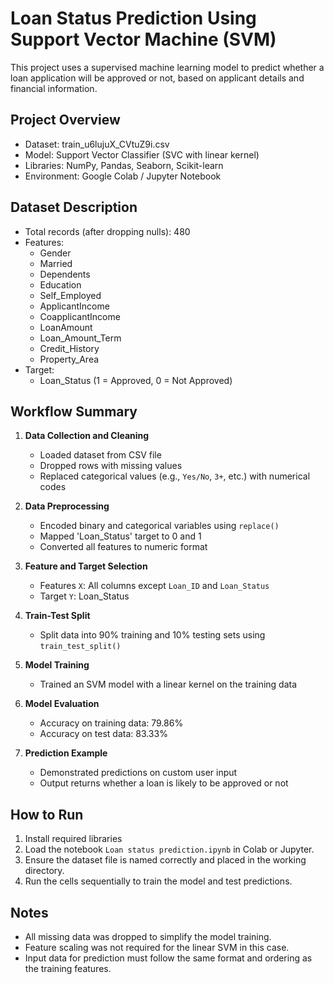 # Loan Status Prediction Using Support Vector Machine (SVM)

This project uses a supervised machine learning model to predict whether a loan application will be approved or not, based on applicant details and financial information.

## Project Overview

- Dataset: train_u6lujuX_CVtuZ9i.csv
- Model: Support Vector Classifier (SVC with linear kernel)
- Libraries: NumPy, Pandas, Seaborn, Scikit-learn
- Environment: Google Colab / Jupyter Notebook

## Dataset Description

- Total records (after dropping nulls): 480
- Features:
  - Gender
  - Married
  - Dependents
  - Education
  - Self_Employed
  - ApplicantIncome
  - CoapplicantIncome
  - LoanAmount
  - Loan_Amount_Term
  - Credit_History
  - Property_Area
- Target:
  - Loan_Status (1 = Approved, 0 = Not Approved)

## Workflow Summary

1. **Data Collection and Cleaning**
   - Loaded dataset from CSV file
   - Dropped rows with missing values
   - Replaced categorical values (e.g., `Yes/No`, `3+`, etc.) with numerical codes

2. **Data Preprocessing**
   - Encoded binary and categorical variables using `replace()`
   - Mapped 'Loan_Status' target to 0 and 1
   - Converted all features to numeric format

3. **Feature and Target Selection**
   - Features `X`: All columns except `Loan_ID` and `Loan_Status`
   - Target `Y`: Loan_Status

4. **Train-Test Split**
   - Split data into 90% training and 10% testing sets using `train_test_split()`

5. **Model Training**
   - Trained an SVM model with a linear kernel on the training data

6. **Model Evaluation**
   - Accuracy on training data: 79.86%
   - Accuracy on test data: 83.33%

7. **Prediction Example**
   - Demonstrated predictions on custom user input
   - Output returns whether a loan is likely to be approved or not

## How to Run

1. Install required libraries
2.  Load the notebook `Loan status prediction.ipynb` in Colab or Jupyter.
3. Ensure the dataset file is named correctly and placed in the working directory.
4. Run the cells sequentially to train the model and test predictions.

## Notes
- All missing data was dropped to simplify the model training.
- Feature scaling was not required for the linear SVM in this case.
- Input data for prediction must follow the same format and ordering as the training features.
